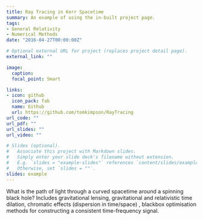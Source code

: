 ```yaml
---
title: Ray Tracing in Kerr Spacetime
summary: An example of using the in-built project page.
tags:
- General Relativity
- Numerical Methods
date: "2016-04-27T00:00:00Z"

# Optional external URL for project (replaces project detail page).
external_link: ""

image:
  caption: 
  focal_point: Smart

links:
- icon: github
  icon_pack: fab
  name: Github
  url: https://github.com/tomkimpson/RayTracing
url_code: ""
url_pdf: ""
url_slides: ""
url_video: ""

# Slides (optional).
#   Associate this project with Markdown slides.
#   Simply enter your slide deck's filename without extension.
#   E.g. `slides = "example-slides"` references `content/slides/example-slides.md`.
#   Otherwise, set `slides = ""`.
slides: example
---
```


What is the path of light through a curved spacetime around a spinning black hole? Includes gravitational lensing, gravitational and relativistic time dilation, chromatic effects (dispersion in time/space) , blackbox optimisation methods for constructing a consistent time-frequency signal. 